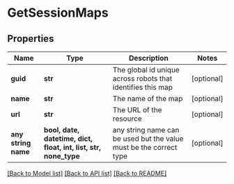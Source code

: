 # GetSessionMaps


## Properties
Name | Type | Description | Notes
------------ | ------------- | ------------- | -------------
**guid** | **str** | The global id unique across robots that identifies this map | [optional] 
**name** | **str** | The name of the map | [optional] 
**url** | **str** | The URL of the resource | [optional] 
**any string name** | **bool, date, datetime, dict, float, int, list, str, none_type** | any string name can be used but the value must be the correct type | [optional]

[[Back to Model list]](../README.md#documentation-for-models) [[Back to API list]](../README.md#documentation-for-api-endpoints) [[Back to README]](../README.md)


